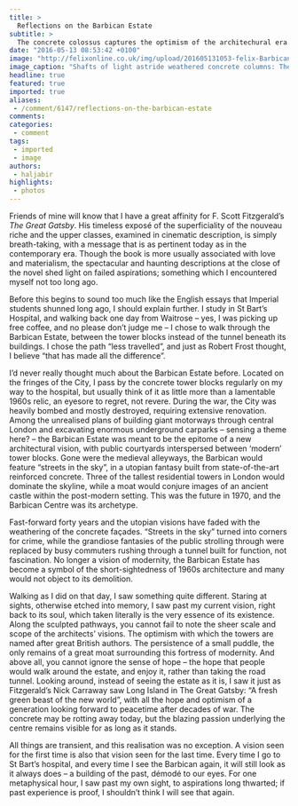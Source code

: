 ```yaml
---
title: >
  Reflections on the Barbican Estate
subtitle: >
  The concrete colossus captures the optimism of the architechural era
date: "2016-05-13 08:53:42 +0100"
image: "http://felixonline.co.uk/img/upload/201605131053-felix-Barbican Estate Today - Michael Shaw.jpg"
image_caption: "Shafts of light astride weathered concrete columns: The Barbican Estate today. "
headline: true
featured: true
imported: true
aliases:
 - /comment/6147/reflections-on-the-barbican-estate
comments:
categories:
 - comment
tags:
 - imported
 - image
authors:
 - haljabir
highlights:
 - photos
---
```


Friends of mine will know that I have a great affinity for F. Scott Fitzgerald’s _The Great Gatsby_. His timeless exposé of the superficiality of the nouveau riche and the upper classes, examined in cinematic description, is simply breath-taking, with a message that is as pertinent today as in the contemporary era. Though the book is more usually associated with love and materialism, the spectacular and haunting descriptions at the close of the novel shed light on failed aspirations; something which I encountered myself not too long ago.

Before this begins to sound too much like the English essays that Imperial students shunned long ago, I should explain further. I study in St Bart’s Hospital, and walking back one day from Waitrose – yes, I was picking up free coffee, and no please don’t judge me – I chose to walk through the Barbican Estate, between the tower blocks instead of the tunnel beneath its buildings. I chose the path “less travelled”, and just as Robert Frost thought, I believe “that has made all the difference”.

I’d never really thought much about the Barbican Estate before. Located on the fringes of the City, I pass by the concrete tower blocks regularly on my way to the hospital, but usually think of it as little more than a lamentable 1960s relic, an eyesore to regret, not revere. During the war, the City was heavily bombed and mostly destroyed, requiring extensive renovation. Among the unrealised plans of building giant motorways through central London and excavating enormous underground carparks – sensing a theme here? – the Barbican Estate was meant to be the epitome of a new architectural  vision, with public courtyards interspersed between ‘modern’ tower blocks. Gone were the medieval alleyways, the Barbican would feature “streets in the sky”, in a utopian fantasy built from state-of-the-art reinforced concrete. Three of the tallest residential towers in London would dominate the skyline, while a moat would conjure images of an ancient castle within the post-modern setting. This was the future in 1970, and the Barbican Centre was its archetype.

Fast-forward forty years and the utopian visions have faded with the weathering of the concrete façades. “Streets in the sky” turned into corners for crime, while the grandiose fantasies of the public strolling through were replaced by busy commuters rushing through a tunnel built for function, not fascination. No longer a vision of modernity, the Barbican Estate has become a symbol of the short-sightedness of 1960s architecture and many would not object to its demolition.

Walking as I did on that day, I saw something quite different. Staring at sights, otherwise etched into memory, I saw past my current vision, right back to its soul, which taken literally is the very essence of its existence. Along the sculpted pathways, you cannot fail to note the sheer scale and scope of the architects’ visions. The optimism with which the towers are named after great British authors. The persistence of a small puddle, the only remains of a great moat surrounding this fortress of modernity. And above all, you cannot ignore the sense of hope – the hope that people would walk around the estate, and enjoy it, rather than taking the road tunnel. Looking around, instead of seeing the estate as it is, I saw it just as Fitzgerald’s Nick Carraway saw Long Island in The Great Gatsby: “A fresh green beast of the new world”, with all the hope and optimism of a generation looking forward to peacetime after decades of war. The concrete may be rotting away today, but the blazing passion underlying the centre remains visible for as long as it stands.

All things are transient, and this realisation was no exception. A vision seen for the first time is also that vision seen for the last time. Every time I go to St Bart’s hospital, and every time I see the Barbican again, it will still look as it always does – a building of the past, démodé to our eyes. For one metaphysical hour, I saw past my own sight, to aspirations long thwarted; if past experience is proof, I shouldn’t think I will see that again.
